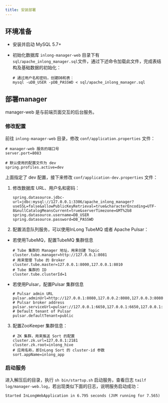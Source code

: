```yaml
---
title: 安装部署
---
```


## 环境准备
- 安装并启动 MySQL 5.7+
- 初始化数据库
  `inlong-manager-web` 目录下有 `sql/apache_inlong_manager.sql`文件，通过下述命令加载此文件，完成表结构及基础数据的初始化：

  ```shell
  # 通过用户名和密码，创建DB和表：
  mysql -uDB_USER -pDB_PASSWD < sql/apache_inlong_manager.sql
  ```
  
## 部署manager

manager-web 是与前端页面交互的后台服务。

### 修改配置

前往 `inlong-manager-web` 目录，修改 `conf/application.properties` 文件：

```properties
# manager-web 服务的端口号
server.port=8083

# 默认使用的配置文件为 dev
spring.profiles.active=dev
```

上面指定了 dev 配置，接下来修改 `conf/application-dev.properties` 文件：

1) 修改数据库 URL、用户名和密码：

   ```properties
   spring.datasource.jdbc-url=jdbc:mysql://127.0.0.1:3306/apache_inlong_manager?useSSL=false&allowPublicKeyRetrieval=true&characterEncoding=UTF-8&nullCatalogMeansCurrent=true&serverTimezone=GMT%2b8
   spring.datasource.username=DB_USER
   spring.datasource.password=DB_PASSWD
   ```

2) 配置消息队列服务，可以使用InLong TubeMQ 或者 Apache Pulsar：

- 若使用TubeMQ，配置TubeMQ 集群信息
   ```properties
   # Tube 集群的 Manager 地址，用来创建 Topic
   cluster.tube.manager=http://127.0.0.1:8081
   # 用来管理 Tube 的 Broker
   cluster.tube.master=127.0.0.1:8000,127.0.0.1:8010
   # Tube 集群的 ID
   cluster.tube.clusterId=1
   ```
   
- 若使用Pulsar，配置Pulsar 集群信息
   ```properties
   # Pulsar admin URL
   pulsar.adminUrl=http://127.0.0.1:8080,127.0.0.2:8080,127.0.0.3:8080
   # Pulsar broker address
   pulsar.serviceUrl=pulsar://127.0.0.1:6650,127.0.0.1:6650,127.0.0.1:6650
   # Default tenant of Pulsar
   pulsar.defaultTenant=public
   ```
   
3) 配置ZooKeeper 集群信息：

   ```properties
   # ZK 集群，用来推送 Sort 的配置
   cluster.zk.url=127.0.0.1:2181
   cluster.zk.root=inlong_hive
   # 应用名称，即InLong Sort 的 cluster-id 参数
   sort.appName=inlong_app
   ```

### 启动服务

进入解压后的目录，执行 `sh bin/startup.sh` 启动服务，查看日志 `tailf log/manager-web.log`，若出现类似下面的日志，说明服务启动成功：

```shell
Started InLongWebApplication in 6.795 seconds (JVM running for 7.565)
```